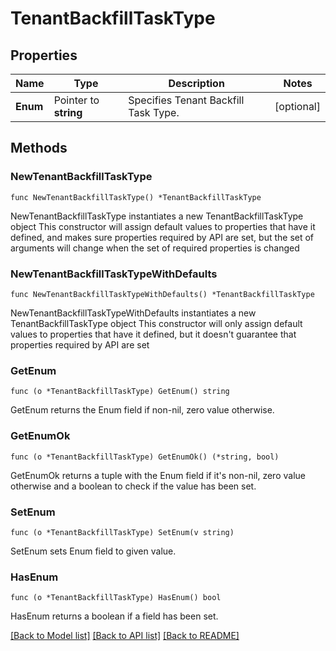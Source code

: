 # TenantBackfillTaskType

## Properties

Name | Type | Description | Notes
------------ | ------------- | ------------- | -------------
**Enum** | Pointer to **string** | Specifies Tenant Backfill Task Type. | [optional] 

## Methods

### NewTenantBackfillTaskType

`func NewTenantBackfillTaskType() *TenantBackfillTaskType`

NewTenantBackfillTaskType instantiates a new TenantBackfillTaskType object
This constructor will assign default values to properties that have it defined,
and makes sure properties required by API are set, but the set of arguments
will change when the set of required properties is changed

### NewTenantBackfillTaskTypeWithDefaults

`func NewTenantBackfillTaskTypeWithDefaults() *TenantBackfillTaskType`

NewTenantBackfillTaskTypeWithDefaults instantiates a new TenantBackfillTaskType object
This constructor will only assign default values to properties that have it defined,
but it doesn't guarantee that properties required by API are set

### GetEnum

`func (o *TenantBackfillTaskType) GetEnum() string`

GetEnum returns the Enum field if non-nil, zero value otherwise.

### GetEnumOk

`func (o *TenantBackfillTaskType) GetEnumOk() (*string, bool)`

GetEnumOk returns a tuple with the Enum field if it's non-nil, zero value otherwise
and a boolean to check if the value has been set.

### SetEnum

`func (o *TenantBackfillTaskType) SetEnum(v string)`

SetEnum sets Enum field to given value.

### HasEnum

`func (o *TenantBackfillTaskType) HasEnum() bool`

HasEnum returns a boolean if a field has been set.


[[Back to Model list]](../README.md#documentation-for-models) [[Back to API list]](../README.md#documentation-for-api-endpoints) [[Back to README]](../README.md)


